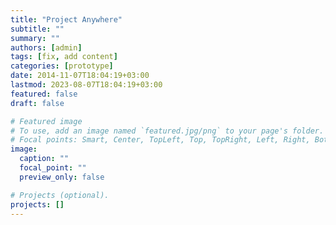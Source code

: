 ```yaml
---
title: "Project Anywhere"
subtitle: ""
summary: ""
authors: [admin]
tags: [fix, add content]
categories: [prototype]
date: 2014-11-07T18:04:19+03:00
lastmod: 2023-08-07T18:04:19+03:00
featured: false
draft: false

# Featured image
# To use, add an image named `featured.jpg/png` to your page's folder.
# Focal points: Smart, Center, TopLeft, Top, TopRight, Left, Right, BottomLeft, Bottom, BottomRight.
image:
  caption: ""
  focal_point: ""
  preview_only: false

# Projects (optional).
projects: []
---
```

